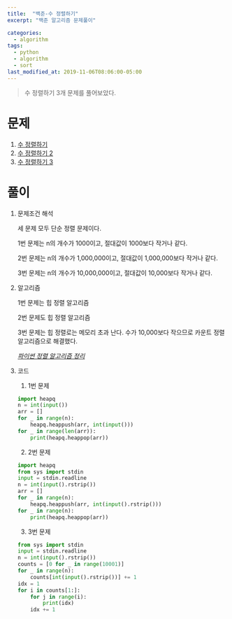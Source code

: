 ```yaml
---
title:  "백준-수 정렬하기"
excerpt: "백준 알고리즘 문제풀이"

categories:
  - algorithm
tags:
  - python
  - algorithm
  - sort
last_modified_at: 2019-11-06T08:06:00-05:00
---
```

> 수 정렬하기 3개 문제를 풀어보았다.

# 문제

1. [수 정렬하기](https://www.acmicpc.net/problem/2750)
2. [수 정렬하기 2](https://www.acmicpc.net/problem/2751)
3. [수 정렬하기 3](https://www.acmicpc.net/problem/10989)


# 풀이

1. 문제조건 해석

    세 문제 모두 단순 정렬 문제이다.

    1번 문제는 n의 개수가 1000이고, 절대값이 1000보다 작거나 같다.

    2번 문제는 n의 개수가 1,000,000이고, 절대값이 1,000,000보다 작거나 같다.

    3번 문제는 n의 개수가 10,000,000이고, 절대값이 10,000보다 작거나 같다.


2. 알고리즘

    1번 문제는 힙 정렬 알고리즘

    2번 문제도 힙 정렬 알고리즘

    3번 문제는 힙 정렬로는 메모리 초과 난다. 수가 10,000보다 작으므로 카운트 정렬 알고리즘으로 해결했다.

    [*파이썬 정렬 알고리즘 정리*](./2019-11-06-python_algo_9.md)


3. 코드

    1. 1번 문제

    ```python
    import heapq
    n = int(input())
    arr = []
    for _ in range(n):
        heapq.heappush(arr, int(input()))
    for _ in range(len(arr)):
        print(heapq.heappop(arr))
    ```

    2. 2번 문제
   
    ```python
    import heapq
    from sys import stdin
    input = stdin.readline
    n = int(input().rstrip())
    arr = []
    for _ in range(n):
        heapq.heappush(arr, int(input().rstrip()))
    for _ in range(n):
        print(heapq.heappop(arr))
    ```

    3. 3번 문제

    ```python
    from sys import stdin
    input = stdin.readline
    n = int(input().rstrip())
    counts = [0 for _ in range(10001)]
    for _ in range(n):
        counts[int(input().rstrip())] += 1
    idx = 1
    for i in counts[1:]:
        for j in range(i):
            print(idx)
        idx += 1
    ```